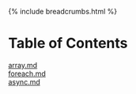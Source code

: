 {% include breadcrumbs.html %}

# Table of Contents

[array.md](array.md)  
[foreach.md](foreach.md)  
[async.md](async.md)  
